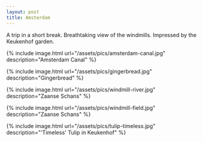 ```yaml
---
layout: post
title: Amsterdam
---
```


A trip in a short break. Breathtaking view of the windmills. Impressed by the Keukenhof garden.

{% include image.html url="/assets/pics/amsterdam-canal.jpg" description="Amsterdam Canal" %}

{% include image.html url="/assets/pics/gingerbread.jpg" description="Gingerbread" %}

{% include image.html url="/assets/pics/windmill-river.jpg" description="Zaanse Schans" %}

{% include image.html url="/assets/pics/windmill-field.jpg" description="Zaanse Schans" %}

{% include image.html url="/assets/pics/tulip-timeless.jpg" description="'Timeless' Tulip in Keukenhof" %}
